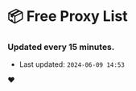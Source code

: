 # :package: Free Proxy List
### Updated every 15 minutes.

- Last updated: `2024-06-09 14:53`

:heart:
